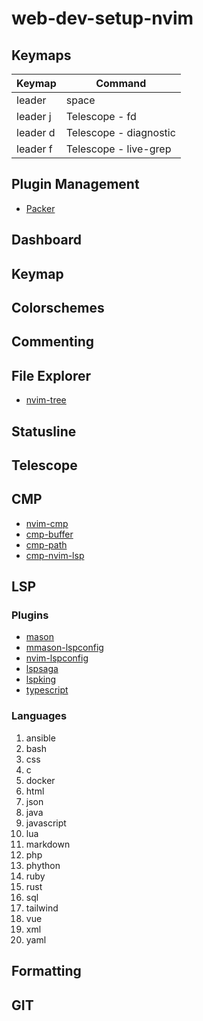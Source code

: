 # web-dev-setup-nvim

## Keymaps

| Keymap   | Command                |
| -------- | ---------------------- |
| leader   | space                  |
| leader j | Telescope - fd         |
| leader d | Telescope - diagnostic |
| leader f | Telescope - live-grep  |

## Plugin Management

- [Packer](https://github.com/wbthomason/packer.nvim")

## Dashboard

## Keymap

## Colorschemes

## Commenting

## File Explorer

- [nvim-tree](https://github.com/nvim-tree/nvim-tree.lua)

## Statusline

## Telescope

## CMP

- [nvim-cmp](https://github.com/hrsh7th/nvim-cmp)
- [cmp-buffer](https://github.com/hrsh7th/cmp-buffer)
- [cmp-path](https://github.com/hrsh7th/cmp-path)
- [cmp-nvim-lsp](https://github.com/hrsh7th/cmp-nvim-lsp)

## LSP

### Plugins

- [mason](https://github.com/williamboman/mason.nvim)
- [mmason-lspconfig](https://github.com/williamboman/mason-lspconfig.nvim)
- [nvim-lspconfig](https://github.com/neovim/nvim-lspconfig)
- [lspsaga](https://github.com/glepnir/lspsaga.nvim)
- [lspking](https://github.com/onsails/lspkind.nvim)
- [typescript](https://github.com/jose-elias-alvarez/typescript.nvim)

### Languages

1. ansible
2. bash
3. css
4. c
5. docker
6. html
7. json
8. java
9. javascript
10. lua
11. markdown
12. php
13. phython
14. ruby
15. rust
16. sql
17. tailwind
18. vue
19. xml
20. yaml

## Formatting

## GIT
